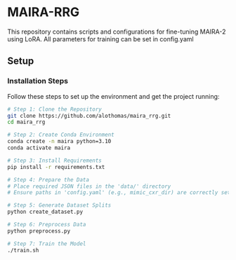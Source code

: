 # MAIRA-RRG

This repository contains scripts and configurations for fine-tuning MAIRA-2 using LoRA.
All parameters for training can be set in config.yaml

## Setup

### Installation Steps

Follow these steps to set up the environment and get the project running:

```bash
# Step 1: Clone the Repository
git clone https://github.com/alothomas/maira_rrg.git
cd maira_rrg

# Step 2: Create Conda Environment
conda create -n maira python=3.10
conda activate maira

# Step 3: Install Requirements
pip install -r requirements.txt

# Step 4: Prepare the Data
# Place required JSON files in the 'data/' directory
# Ensure paths in 'config.yaml' (e.g., mimic_cxr_dir) are correctly set (set mimic images path).

# Step 5: Generate Dataset Splits
python create_dataset.py

# Step 6: Preprocess Data
python preprocess.py

# Step 7: Train the Model
./train.sh
